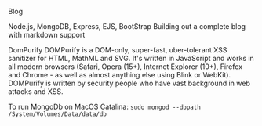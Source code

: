 Blog

 Node.js, MongoDB, Express, EJS, BootStrap
 Building out a complete blog with markdown support

 DomPurify
 DOMPurify is a DOM-only, super-fast, uber-tolerant XSS sanitizer for HTML, MathML and SVG. It's written in JavaScript and works in all modern browsers (Safari, Opera (15+), Internet Explorer (10+), Firefox and Chrome - as well as almost anything else using Blink or WebKit). DOMPurify is written by security people who have vast background in web attacks and XSS. 

 To run MongoDb on MacOS Catalina:
 `sudo mongod --dbpath /System/Volumes/Data/data/db
 `